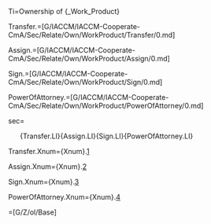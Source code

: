 Ti=Ownership of {_Work_Product}

Transfer.=[G/IACCM/IACCM-Cooperate-CmA/Sec/Relate/Own/WorkProduct/Transfer/0.md]

Assign.=[G/IACCM/IACCM-Cooperate-CmA/Sec/Relate/Own/WorkProduct/Assign/0.md]

Sign.=[G/IACCM/IACCM-Cooperate-CmA/Sec/Relate/Own/WorkProduct/Sign/0.md]

PowerOfAttorney.=[G/IACCM/IACCM-Cooperate-CmA/Sec/Relate/Own/WorkProduct/PowerOfAttorney/0.md]

sec=<ol>{Transfer.LI}{Assign.LI}{Sign.LI}{PowerOfAttorney.LI}</ol>


Transfer.Xnum={Xnum}.<a href="#Own.WorkProduct.Transfer.Sec" class="xref">1</a>

Assign.Xnum={Xnum}.<a href="#Own.WorkProduct.Assign.Sec" class="xref">2</a>

Sign.Xnum={Xnum}.<a href="#Own.WorkProduct.Sign.Sec" class="xref">3</a>

PowerOfAttorney.Xnum={Xnum}.<a href="#Own.WorkProduct.PowerOfAttorney.Sec" class="xref">4</a>

=[G/Z/ol/Base]
